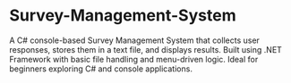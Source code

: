 # Survey-Management-System
A C# console-based Survey Management System that collects user responses, stores them in a text file, and displays results. Built using .NET Framework with basic file handling and menu-driven logic. Ideal for beginners exploring C# and console applications.
